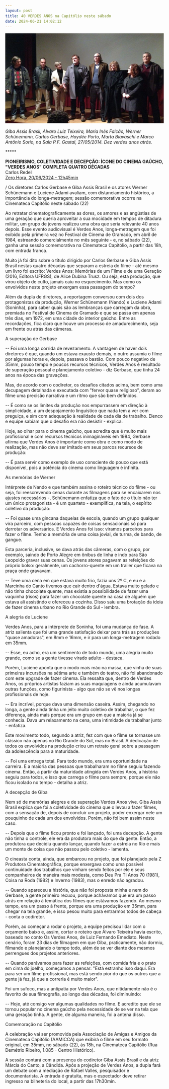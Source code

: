 ```yaml
---
layout: post
title: 40 VERDES ANOS na Capitólio neste sábado
date: 2024-06-21 14:02:12
---
```

![](/uploads/va-30-anos.jpg)

*Giba Assis Brasil, Alvaro Luiz Teixeira, Maria Inês Falcão, Werner Schünemann, Carlos Gerbase, Haydée Porto, Marta Biavaschi e Marco Antônio Sorio, na Sala P.F. Gastal, 27/05/2014. Dez verdes anos atrás.*

\*﻿\*\*\**

**PIONEIRISMO, COLETIVIDADE E DECEPÇÃO: ÍCONE DO CINEMA GAÚCHO, "VERDES ANOS" COMPLETA QUATRO DÉCADAS**\
Carlos Redel\
[Zero Hora, 20/06/2024 - 12h45min](https://gauchazh.clicrbs.com.br/cultura-e-lazer/cinema/noticia/2024/06/pioneirismo-coletividade-e-decepcao-icone-do-cinema-gaucho-verdes-anos-completa-quatro-decadas-clvoiz7ks00yu014avuql2jwq.html)


/ Os diretores Carlos Gerbase e Giba Assis Brasil e os atores Werner Schünemann e Luciene Adami avaliam, com distanciamento histórico, a importância do longa-metragem; sessão comemorativa ocorre na Cinemateca Capitólio neste sábado (22)

Ao retratar cinematograficamente as dores, os amores e as angústias de uma geração que queria aproveitar a sua mocidade em tempos de ditadura militar, um grupo de jovens realizou uma obra que seria relevante 40 anos depois. Esse evento audiovisual é Verdes Anos, longa-metragem que foi exibido pela primeira vez no Festival de Cinema de Gramado, em abril de 1984, estreando comercialmente no mês seguinte - e, no sábado (22), ganha uma sessão comemorativa na Cinemateca Capitólio, a partir das 18h, com entrada franca.

Muito já foi dito sobre o título dirigido por Carlos Gerbase e Giba Assis Brasil nestas quatro décadas que separam a estreia do filme - até mesmo um livro foi escrito: Verdes Anos: Memórias de um Filme e de uma Geração (2016, Editora UFRGS), de Alice Dubina Trusz. Ou seja, esta produção, que virou objeto de culto, jamais caiu no esquecimento. Mas como os envolvidos neste projeto enxergam essa passagem do tempo?

Além da dupla de diretores, a reportagem conversou com dois dos protagonistas da produção, Werner Schünemann (Nando) e Luciene Adami (Soninha), para saber quais são as lembranças que carregam da obra, premiada no Festival de Cinema de Gramado e que se passa em apenas três dias, em 1972, em uma cidade do interior gaúcho. Entre as recordações, fica claro que houve um processo de amadurecimento, seja em frente ou atrás das câmeras.

A superação de Gerbase

\-- Foi uma longa corrida de revezamento. A vantagem de haver dois diretores é que, quando um estava exausto demais, o outro assumia o filme por algumas horas e, depois, passava o bastão. Com pouco negativo de 35mm, pouco tempo e poucos recursos técnicos, Verdes Anos é resultado de superação pessoal e planejamento coletivo - diz Gerbase, que tinha 24 anos na época das gravações.

Mas, de acordo com o codiretor, os desafios citados acima, bem como uma decupagem detalhada e executada com "fervor quase religioso", deram ao filme uma precisão narrativa e um ritmo que são bem definidos.

\-- É como se os limites da produção nos empurrassem em direção à simplicidade, a um despojamento linguístico que nada tem a ver com preguiça, e sim com adequação à realidade de cada dia de trabalho. Elenco e equipe sabiam que o desafio era não desistir - explica.

Hoje, ao olhar para o cinema gaúcho, que acredita que é muito mais profissional e com recursos técnicos inimagináveis em 1984, Gerbase afirma que Verdes Anos é importante como obra e como modo de realização, mas não deve ser imitado em seus parcos recursos de produção:

\-- É para servir como exemplo de uso consciente do pouco que está disponível, pois a potência do cinema como linguagem é infinita.

As memórias de Werner

Intérprete de Nando e que também assina o roteiro técnico do filme - ou seja, foi reescrevendo cenas durante as filmagens para se encaixarem nos ajustes necessários -, Schünemann enfatiza que o fato de o título não ter um único protagonista - é um quarteto - exemplifica, na tela, o espírito coletivo da produção:

\-- Foi quase uma gincana daquelas de escola, quando um grupo qualquer vira parceiro, com pessoas capazes de coisas sensacionais só para derrotar os adversários. E Verdes Anos foi isso: viramos parceiros para fazer o filme. Tenho a memória de uma coisa jovial, de turma, de bando, de gangue.

Esta parceria, inclusive, se dava atrás das câmeras, com o grupo, por exemplo, saindo de Porto Alegre em ônibus de linha e indo para São Leopoldo gravar suas cenas. Os jovens atores pagavam as refeições do próprio bolso: geralmente, um cachorro-quente em um trailer que ficava na praça onde gravavam.

\-- Teve uma cena em que estava muito frio, fazia uns 2º C, e eu e a Marcinha do Canto tivemos que cair dentro d'água. Estava muito gelado e não tinha chocolate quente, mas existia a possibilidade de fazer uma vaquinha (risos) para fazer um chocolate quente na casa de alguém que estava ali assistindo e ofereceu a cozinha. Disso saiu uma brotação da ideia de fazer cinema urbano no Rio Grande do Sul - lembra.

A alegria de Luciene

Verdes Anos, para a intérprete de Soninha, foi uma mudança de fase. A atriz salienta que foi uma grande satisfação deixar para trás as produções "quase amadoras", em 8mm e 16mm, e ir para um longa-metragem rodado em 35mm.

\-- Esse, eu acho, era um sentimento de todo mundo, uma alegria muito grande, como se a gente tivesse virado adulto - destaca.

Porém, Luciene aponta que o modo mais mão na massa, que vinha de suas primeiras incursões na sétima arte e também do teatro, não foi abandonado com este upgrade de fazer cinema. Ela ressalta que, dentro de Verdes Anos, os próprios artistas faziam as suas maquiagens e ainda acumulavam outras funções, como figurinista - algo que não se vê nos longas profissionais de hoje.

\-- Era incrível, porque dava uma dimensão caseira. Assim, chegando no longa, a gente ainda tinha um jeito muito coletivo de trabalhar, o que fez diferença, ainda mais porque era um grupo em que a maioria já se conhecia. Dava um relaxamento na cena, uma intimidade de trabalhar junto - enfatiza.

Este movimento todo, segundo a atriz, fez com que o filme se tornasse um clássico não apenas no Rio Grande do Sul, mas no Brasil. A dedicação de todos os envolvidos na produção criou um retrato geral sobre a passagem da adolescência para a maturidade.

\-- Foi uma entrega total. Para todo mundo, era uma oportunidade na carreira. E a maioria das pessoas que trabalharam no filme seguiu fazendo cinema. Então, a partir da maturidade atingida em Verdes Anos, a história seguiu para todos, e isso que carrega o filme para sempre, porque ele não ficou isolado no tempo - detalha a atriz.

A decepção de Giba

Nem só de memórias alegres e de superação Verdes Anos vive. Giba Assis Brasil explica que foi a coletividade do cinema que o levou a fazer filmes, com a sensação de, depois de concluir um projeto, poder enxergar nele um pouquinho de cada um dos envolvidos. Porém, não foi bem assim neste caso.

\-- Depois que o filme ficou pronto e foi lançado, foi uma decepção. A gente não tinha o controle, ele era da produtora mais do que da gente. Então, a produtora que decidiu quando lançar, quando fazer a estreia no Rio e mais um monte de coisa que não passou pelo coletivo - lamenta.

O cineasta conta, ainda, que embarcou no projeto, que foi planejado pela Z Produtora Cinematográfica, porque enxergava como uma possível continuidade dos trabalhos que vinham sendo feitos por ele e seus companheiros de maneira mais modesta, como Deu Pra Ti Anos 70 (1981), Coisa na Roda (1982) e Inverno (1983), mas o enredo não agradou.

\-- Quando apareceu a história, que não foi proposta minha e nem do Gerbase, a gente primeiro recuou, porque achávamos que era um passo atrás em relação à temática dos filmes que estávamos fazendo. Ao mesmo tempo, era um passo à frente, porque era uma produção em 35mm, para chegar na tela grande, e isso pesou muito para entrarmos todos de cabeça - conta o codiretor.

Porém, ao começar a rodar o projeto, a equipe precisou lidar com o orçamento baixo e, assim, cortar o roteiro que Álvaro Teixeira havia escrito, baseado no conto Os Verdes Anos, de Luiz Fernando Emediato. Neste cenário, foram 23 dias de filmagem em que Giba, praticamente, não dormiu, filmando e planejando o tempo todo, além de se ver diante dos mesmos perrengues dos projetos anteriores.

\-- Quando parávamos para fazer as refeições, com comida fria e o prato em cima do joelho, começamos a pensar: "Está estranho isso daqui. Era para ser um filme profissional, mas está sendo pior do que os outros que a gente já fez, já que a correria é muito maior".

Foi um sufoco, mas a antipatia por Verdes Anos, que nitidamente não é o favorito de sua filmografia, ao longo das décadas, foi diminuindo:

\-- Hoje, até consigo ver algumas qualidades no filme. E acredito que ele se tornou popular no cinema gaúcho pela necessidade de se ver na tela que uma geração tinha. A gente, de alguma maneira, foi a antena disso.

Comemoração no Capitólio

A celebração vai ser promovida pela Associação de Amigas e Amigos da Cinemateca Capitólio (AAMICCA) que exibirá o filme em seu formato original, em 35mm, no sábado (22), às 18h, na Cinemateca Capitólio (Rua Demétrio Ribeiro, 1.085 - Centro Histórico).

A sessão contará com a presença do codiretor Giba Assis Brasil e da atriz Márcia do Canto, a Cândida. Após a projeção de Verdes Anos, a dupla fará um debate com a mediação de Rafael Valles, pesquisador e documentarista. A entrada é gratuita, mas o espectador deve retirar ingresso na bilheteria do local, a partir das 17h30min.